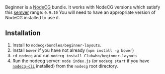 Beginner is a [NodeCG](http://github.com/nodecg/nodecg) bundle. 
It works with NodeCG versions which satisfy this [semver](https://docs.npmjs.com/getting-started/semantic-versioning) range: `0.9.10`
You will need to have an appropriate version of NodeCG installed to use it.

## Installation
1. Install to `nodecg/bundles/beginner-layouts`.
2. Install `bower` if you have not already (`npm install -g bower`)
3. `cd nodecg` and run `nodecg install Clubwho/beginner-layouts`
4. Run the nodecg server: `node index.js` (or `nodecg start` if you have [`nodecg-cli`](https://github.com/nodecg/nodecg-cli) installed) from the `nodecg` root directory.

